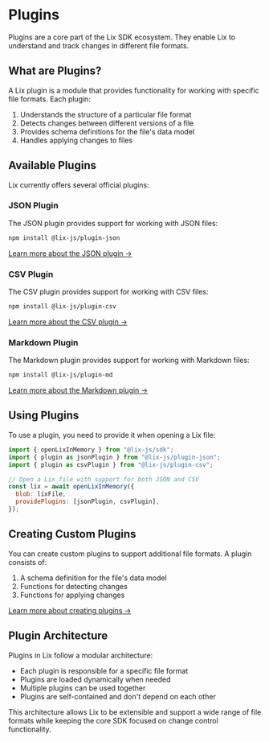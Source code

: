 # Plugins

Plugins are a core part of the Lix SDK ecosystem. They enable Lix to understand and track changes in different file formats.

## What are Plugins?

A Lix plugin is a module that provides functionality for working with specific file formats. Each plugin:

1. Understands the structure of a particular file format
2. Detects changes between different versions of a file
3. Provides schema definitions for the file's data model
4. Handles applying changes to files

## Available Plugins

Lix currently offers several official plugins:

### JSON Plugin

The JSON plugin provides support for working with JSON files:

```bash
npm install @lix-js/plugin-json
```

[Learn more about the JSON plugin →](./json)

### CSV Plugin

The CSV plugin provides support for working with CSV files:

```bash
npm install @lix-js/plugin-csv
```

[Learn more about the CSV plugin →](./csv)

### Markdown Plugin

The Markdown plugin provides support for working with Markdown files:

```bash
npm install @lix-js/plugin-md
```

[Learn more about the Markdown plugin →](./markdown)

## Using Plugins

To use a plugin, you need to provide it when opening a Lix file:

```javascript
import { openLixInMemory } from "@lix-js/sdk";
import { plugin as jsonPlugin } from "@lix-js/plugin-json";
import { plugin as csvPlugin } from "@lix-js/plugin-csv";

// Open a Lix file with support for both JSON and CSV
const lix = await openLixInMemory({
  blob: lixFile,
  providePlugins: [jsonPlugin, csvPlugin],
});
```

## Creating Custom Plugins

You can create custom plugins to support additional file formats. A plugin consists of:

1. A schema definition for the file's data model
2. Functions for detecting changes
3. Functions for applying changes

[Learn more about creating plugins →](./creating-plugins)

## Plugin Architecture

Plugins in Lix follow a modular architecture:

- Each plugin is responsible for a specific file format
- Plugins are loaded dynamically when needed
- Multiple plugins can be used together
- Plugins are self-contained and don't depend on each other

This architecture allows Lix to be extensible and support a wide range of file formats while keeping the core SDK focused on change control functionality.